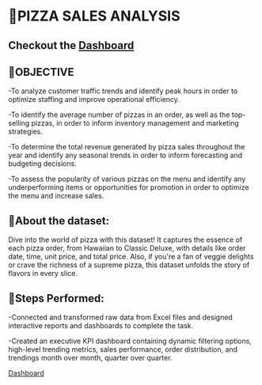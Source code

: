 # 🍕PIZZA SALES ANALYSIS

## Checkout the [Dashboard](https://github.com/venkataprasad-munigala/Projects/blob/main/Pizza_Sales%20(SQL_PBI)/Pizza%20Sales%20Images/Pizza_Sales_Dashboard.png)


## 🎯OBJECTIVE

-To analyze customer traffic trends and identify peak hours in order to optimize staffing and improve operational efficiency.

-To identify the average number of pizzas in an order, as well as the top-selling pizzas, in order to inform inventory management and marketing strategies.

-To determine the total revenue generated by pizza sales throughout the year and identify any seasonal trends in order to inform forecasting and budgeting decisions.

-To assess the popularity of various pizzas on the menu and identify any underperforming items or opportunities for promotion in order to optimize the menu and increase sales.


## 📰About the dataset: 

Dive into the world of pizza with this dataset! It captures the essence of each pizza order, from Hawaiian to Classic Deluxe, with details like order date, time, unit price, and total price. Also, if you're a fan of veggie delights or crave the richness of a supreme pizza, this dataset unfolds the story of flavors in every slice.


## 📝Steps Performed:

-Connected and transformed raw data from Excel files and designed interactive reports and dashboards to complete the task.

-Created an executive KPI dashboard containing dynamic filtering options, high-level trending metrics, sales performance, order distribution, and trendings month over month, quarter over quarter.

[Dashboard](https://github.com/venkataprasad-munigala/Projects/blob/main/Pizza_Sales%20(SQL_PBI)/Pizza%20Sales%20Images/Pizza_Sales_Dashboard.png)

